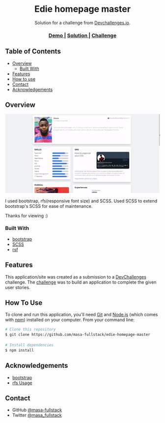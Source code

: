 <!-- Please update value in the {}  -->

<h1 align="center">Edie homepage master</h1>

<div align="center">
   Solution for a challenge from  <a href="http://devchallenges.io" target="_blank">Devchallenges.io</a>.
</div>

<div align="center">
  <h3>
    <a href="https://wizardly-leakey-c95312.netlify.app/images/demo.gif">
      Demo
    </a>
    <span> | </span>
    <a href="https://wizardly-leakey-c95312.netlify.app/">
      Solution
    </a>
    <span> | </span>
    <a href="https://devchallenges.io/challenges/xobQBuf8zWWmiYMIAZe0">
      Challenge
    </a>
  </h3>
</div>

<!-- TABLE OF CONTENTS -->

## Table of Contents

- [Overview](#overview)
  - [Built With](#built-with)
- [Features](#features)
- [How to use](#how-to-use)
- [Contact](#contact)
- [Acknowledgements](#acknowledgements)

<!-- OVERVIEW -->

## Overview

![screenshot](./images/demo.gif)

I used bootstrap, rfs(responsive font size) and SCSS.
Used SCSS to extend bootstrap's SCSS for ease of maintenance.

Thanks for viewing :)

### Built With

<!-- This section should list any major frameworks that you built your project using. Here are a few examples.-->

- [bootstrap](https://reactjs.org/)
- [SCSS](https://sass-lang.com/)
- [rsf](https://github.com/twbs/rfs)

## Features

<!-- List the features of your application or follow the template. Don't share the figma file here :) -->

This application/site was created as a submission to a [DevChallenges](https://devchallenges.io/challenges) challenge. The [challenge](https://devchallenges.io/challenges/xobQBuf8zWWmiYMIAZe0) was to build an application to complete the given user stories.

## How To Use

<!-- Example: -->

To clone and run this application, you'll need [Git](https://git-scm.com) and [Node.js](https://nodejs.org/en/download/) (which comes with [npm](http://npmjs.com)) installed on your computer. From your command line:

```bash
# Clone this repository
$ git clone https://github.com/masa-fullstack/edie-homepage-master

# Install dependencies
$ npm install

```

## Acknowledgements

<!-- This section should list any articles or add-ons/plugins that helps you to complete the project. This is optional but it will help you in the future. For example -->

- [bootstrap](https://getbootstrap.com/docs/4.5/getting-started/introduction/)
- [rfs Usage](https://github.com/twbs/rfs)

## Contact

- GitHub [@masa-fullstack](https://github.com/masa-fullstack)
- Twitter [@masa_fullstack](https://twitter.com/masa_fullstack)
